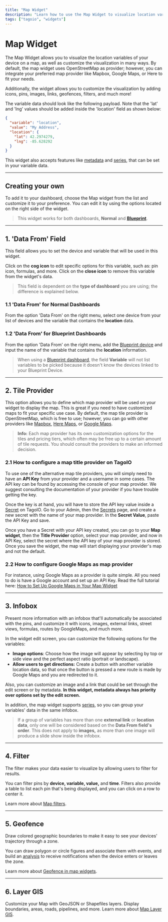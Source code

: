 ```yaml
---
title: "Map Widget"
description: "Learn how to use the Map Widget to visualize location variables of your device on a map, customize visualization with icons, pins, images, links, geofences, filters and more."
tags: ["tagoio", "widgets"]
---
```


# Map Widget

The Map Widget allows you to visualize the location variables of your device on a map, as well as customize the visualization in many ways. By default, the map widget uses OpenStreetMap as provider; however, you can integrate your preferred map provider like Mapbox, Google Maps, or Here to fit your needs.

Additionally, the widget allows you to customize the visualization by adding icons, pins, images, links, geofences, filters, and much more!

<!-- Map widget example image -->

The variable data should look like the following payload. Note that the 'lat' and 'lng' values should be added inside the 'location' field as shown below:

```json
{
  "variable": "location",
  "value": "My Address",
  "location": {
    "lat": 42.2974279,
    "lng": -85.628292
  }
}
```

This widget also accepts features like [metadata](../../../data-management/metadata) and [series](../../../data-management/grouping-variables), that can be set in your variable data.

---

## Creating your own

To add it to your dashboard, choose the Map widget from the list and customize it to your preference. You can edit it by using the options located on the right side of the widget.

<!-- Map widget creation image -->

> This widget works for both dashboards, **Normal** and [**Blueprint**](../../../dashboards/blueprint-dashboard).

---

## 1. 'Data From' Field

This field allows you to set the device and variable that will be used in this widget.

<!-- Data From field image -->

Click on the **cog icon** to edit specific options for this variable, such as: pin icon, formulas, and more. Click on the **close icon** to remove this variable from the widget's data.

> This field is dependent on the **type of dashboard** you are using; the difference is explained below.

### 1.1 'Data From' for Normal Dashboards

From the option 'Data From' on the right menu, select one device from your list of devices and the variable that contains the **location** data.

### 1.2 'Data From' for Blueprint Dashboards

From the option 'Data From' on the right menu, add the [Blueprint device](../../../devices/blueprint-devices-entities) and input the name of the variable that contains the **location** information.

> When using a [Blueprint dashboard](../../../dashboards/blueprint-dashboard), the field **Variable** will not list variables to be picked because it doesn't know the devices linked to your Blueprint Device.

---

## 2. Tile Provider

This option allows you to define which map provider will be used on your widget to display the map. This is great if you need to have customized maps to fit your specific use case. By default, the map tile provider is OpenStreetMap, which is free to use; however, you can go with other providers like [Mapbox](https://www.mapbox.com/), [Here Maps](https://www.here.com/), or [Google Maps](https://developers.google.com/maps).

> **Info:** Each map provider has its own customization options for the tiles and pricing tiers, which often may be free up to a certain amount of tile requests. You should consult the providers to make an informed decision.

### 2.1 How to configure a map title provider on TagoIO

To use one of the alternative map tile providers, you will simply need to have an **API Key** from your provider and a username in some cases. The API key can be found by accessing the console of your map provider. We suggest consulting the documentation of your provider if you have trouble getting the key.

Once the key is at hand, you will have to store the API key value inside a [Secret](../../../secrets) on TagoIO. Go to your Admin, then the [Secrets](https://admin.tago.io/secrets) page, and create a new secret with the name of your map provider. In the **Secret Value**, paste the API Key and save.

<!-- Secrets configuration image -->

Once you have a Secret with your API key created, you can go to your **Map widget**, then the **Title Provider** option, select your map provider, and now in API Key, select the secret where the API key of your map provider is stored. Once you save the widget, the map will start displaying your provider's map and not the default.

<!-- Tile provider configuration image -->

### 2.2 How to configure Google Maps as map provider

For instance, using Google Maps as a provider is quite simple. All you need to do is have a Google account and set up an API Key. Read the full tutorial here: [How to Set Up Google Maps in Your Map Widget](https://help.tago.io/portal/en/community/topic/how-to-set-up-google-maps-in-your-map-widget)

---

## 3. Infobox

Present more information with an infobox that'll automatically be associated with the pins, and customize it with icons, images, external links, street views, formulas, routes by GoogleMaps, and much more.

<!-- Infobox example image -->

In the widget edit screen, you can customize the following options for the variables:

- **Image options**: Choose how the image will appear by selecting by top or side view and the perfect aspect ratio (portrait or landscape).
- **Allow users to get directions:** Create a button with another variable location data, so that once the button is pressed a new route is made by Google Maps and you are redirected to it.

Also, you can customize an image and a link that could be set through the edit screen or by metadata. **In this widget, metadata always has priority over options set by the edit screen.**

In addition, the map widget supports [series](../../../data-management/grouping-variables), so you can group your variables' data in the same infobox.

> If a group of variables has more than one **external link** or **location data**, only one will be considered based on the **Data From field's order**. This does not apply to **images,** as more than one image will produce a slide show inside the infobox.

---

## 4. Filter

The filter makes your data easier to visualize by allowing users to filter for results.

<!-- Filter example image -->

You can filter pins by **device, variable, value,** and **time**. Filters also provide a table to list each pin that's being displayed, and you can click on a row to center it.

Learn more about [Map filters](../../../map-filters).

---

## 5. Geofence

Draw colored geographic boundaries to make it easy to see your devices' trajectory through a zone.

<!-- Geofence example image -->

You can draw polygon or circle figures and associate them with events, and build an [analysis](https://community.tago.io/t/implementing-an-analysis-to-notify-when-a-device-is-inside-of-a-geofence/617) to receive notifications when the device enters or leaves the zone.

<YouTube videoId="EmwtOqq_KLQ" title="Mapping and Geofencing IoT Devices on TagoIO" />

Learn more about [Geofence in map widgets](../../../widgets/geofences-in-map-widgets).

---

## 6. Layer GIS

Customize your Map with GeoJSON or Shapefiles layers. Display boundaries, areas, roads, pipelines, and more. Learn more about [Map Layer GIS](../../../map-layer-gis).

<!-- Layer GIS example image -->